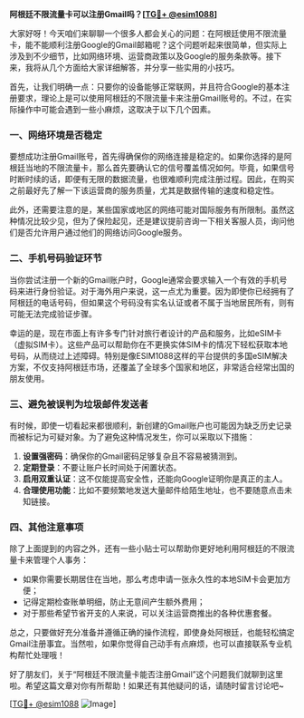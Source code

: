 **阿根廷不限流量卡可以注册Gmail吗？[[TG💪+ @esim1088](https://t.me/s/esim1088)]**

大家好呀！今天咱们来聊聊一个很多人都会关心的问题：在阿根廷使用不限流量卡，能不能顺利注册Google的Gmail邮箱呢？这个问题听起来很简单，但实际上涉及到不少细节，比如网络环境、运营商政策以及Google的服务条款等。接下来，我将从几个方面给大家详细解答，并分享一些实用的小技巧。

首先，让我们明确一点：只要你的设备能够正常联网，并且符合Google的基本注册要求，理论上是可以使用阿根廷的不限流量卡来注册Gmail账号的。不过，在实际操作中可能会遇到一些小麻烦，这取决于以下几个因素。

### 一、网络环境是否稳定

要想成功注册Gmail账号，首先得确保你的网络连接是稳定的。如果你选择的是阿根廷当地的不限流量卡，那么首先要确认它的信号覆盖情况如何。毕竟，如果信号时断时续的话，即便有无限的数据流量，也很难顺利完成注册过程。因此，在购买之前最好先了解一下该运营商的服务质量，尤其是数据传输的速度和稳定性。

此外，还需要注意的是，某些国家或地区的网络可能对国际服务有所限制。虽然这种情况比较少见，但为了保险起见，还是建议提前咨询一下相关客服人员，询问他们是否允许用户通过他们的网络访问Google服务。

### 二、手机号码验证环节

当你尝试注册一个新的Gmail账户时，Google通常会要求输入一个有效的手机号码来进行身份验证。对于海外用户来说，这一点尤为重要。因为即使你已经拥有了阿根廷的电话号码，但如果这个号码没有实名认证或者不属于当地居民所有，则有可能无法完成验证步骤。

幸运的是，现在市面上有许多专门针对旅行者设计的产品和服务，比如eSIM卡（虚拟SIM卡）。这些产品可以帮助你在不更换实体SIM卡的情况下轻松获取本地号码，从而绕过上述障碍。特别是像ESIM1088这样的平台提供的多国eSIM解决方案，不仅支持阿根廷市场，还覆盖了全球多个国家和地区，非常适合经常出国的朋友使用。

### 三、避免被误判为垃圾邮件发送者

有时候，即使一切看起来都很顺利，新创建的Gmail账户也可能因为缺乏历史记录而被标记为可疑对象。为了避免这种情况发生，你可以采取以下措施：

1. **设置强密码**：确保你的Gmail密码足够复杂且不容易被猜测到。
2. **定期登录**：不要让账户长时间处于闲置状态。
3. **启用双重认证**：这不仅能提高安全性，还能向Google证明你是真正的主人。
4. **合理使用功能**：比如不要频繁地发送大量邮件给陌生地址，也不要随意点击未知链接。

### 四、其他注意事项

除了上面提到的内容之外，还有一些小贴士可以帮助你更好地利用阿根廷的不限流量卡来管理个人事务：

- 如果你需要长期居住在当地，那么考虑申请一张永久性的本地SIM卡会更加方便；
- 记得定期检查账单明细，防止无意间产生额外费用；
- 对于那些希望节省开支的人来说，可以关注运营商推出的各种优惠套餐。

总之，只要做好充分准备并遵循正确的操作流程，即使身处阿根廷，也能轻松搞定Gmail注册事宜。当然啦，如果你觉得自己动手有点麻烦，也可以直接联系专业机构帮忙处理哦！

好了朋友们，关于“阿根廷不限流量卡能否注册Gmail”这个问题我们就聊到这里啦。希望这篇文章对你有所帮助！如果还有其他疑问的话，请随时留言讨论吧~

[[TG💪+ @esim1088](https://t.me/s/esim1088) ![Image](https://i.postimg.cc/4NQfJmqS/Snipaste-2025-05-13-00-14-12.png)]
